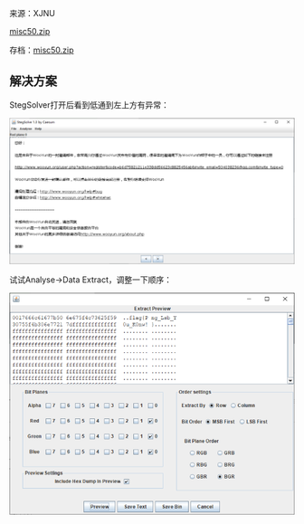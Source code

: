 来源：XJNU

[misc50.zip](https://ctf.bugku.com/files/69fed30501c47ddd56250587d359e7d9/misc50.zip)

存档：[misc50.zip](./problems/misc50.zip)

## 解决方案
StegSolver打开后看到低通到左上方有异常：

![乌云邀请码-1.png](./img/乌云邀请码-1.png)

试试Analyse->Data Extract，调整一下顺序：

![乌云邀请码-2.png](./img/乌云邀请码-2.png)
